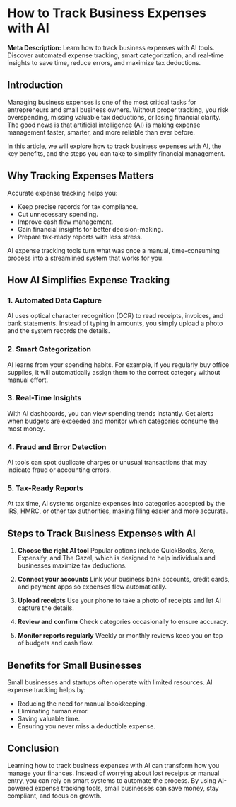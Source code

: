 
# How to Track Business Expenses with AI

**Meta Description:** Learn how to track business expenses with AI tools. Discover automated expense tracking, smart categorization, and real-time insights to save time, reduce errors, and maximize tax deductions.

## Introduction

Managing business expenses is one of the most critical tasks for entrepreneurs and small business owners. Without proper tracking, you risk overspending, missing valuable tax deductions, or losing financial clarity. The good news is that artificial intelligence (AI) is making expense management faster, smarter, and more reliable than ever before.

In this article, we will explore how to track business expenses with AI, the key benefits, and the steps you can take to simplify financial management.

## Why Tracking Expenses Matters

Accurate expense tracking helps you:

* Keep precise records for tax compliance.
* Cut unnecessary spending.
* Improve cash flow management.
* Gain financial insights for better decision-making.
* Prepare tax-ready reports with less stress.

AI expense tracking tools turn what was once a manual, time-consuming process into a streamlined system that works for you.

## How AI Simplifies Expense Tracking

### 1. Automated Data Capture

AI uses optical character recognition (OCR) to read receipts, invoices, and bank statements. Instead of typing in amounts, you simply upload a photo and the system records the details.

### 2. Smart Categorization

AI learns from your spending habits. For example, if you regularly buy office supplies, it will automatically assign them to the correct category without manual effort.

### 3. Real-Time Insights

With AI dashboards, you can view spending trends instantly. Get alerts when budgets are exceeded and monitor which categories consume the most money.

### 4. Fraud and Error Detection

AI tools can spot duplicate charges or unusual transactions that may indicate fraud or accounting errors.

### 5. Tax-Ready Reports

At tax time, AI systems organize expenses into categories accepted by the IRS, HMRC, or other tax authorities, making filing easier and more accurate.

## Steps to Track Business Expenses with AI

1. **Choose the right AI tool**
   Popular options include QuickBooks, Xero, Expensify, and The Gazel, which is designed to help individuals and businesses maximize tax deductions.

2. **Connect your accounts**
   Link your business bank accounts, credit cards, and payment apps so expenses flow automatically.

3. **Upload receipts**
   Use your phone to take a photo of receipts and let AI capture the details.

4. **Review and confirm**
   Check categories occasionally to ensure accuracy.

5. **Monitor reports regularly**
   Weekly or monthly reviews keep you on top of budgets and cash flow.

## Benefits for Small Businesses

Small businesses and startups often operate with limited resources. AI expense tracking helps by:

* Reducing the need for manual bookkeeping.
* Eliminating human error.
* Saving valuable time.
* Ensuring you never miss a deductible expense.

## Conclusion

Learning how to track business expenses with AI can transform how you manage your finances. Instead of worrying about lost receipts or manual entry, you can rely on smart systems to automate the process. By using AI-powered expense tracking tools, small businesses can save money, stay compliant, and focus on growth.


